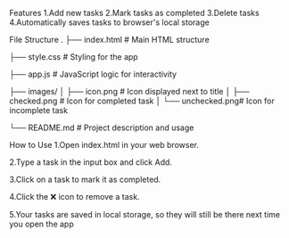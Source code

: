 Features
1.Add new tasks
2.Mark tasks as completed
3.Delete tasks
4.Automatically saves tasks to browser's local storage

File Structure
.
├── index.html       # Main HTML structure

├── style.css        # Styling for the app

├── app.js           # JavaScript logic for interactivity

├── images/
│   ├── icon.png     # Icon displayed next to title
│   ├── checked.png  # Icon for completed task
│   └── unchecked.png# Icon for incomplete task

└── README.md        # Project description and usage

How to Use
1.Open index.html in your web browser.

2.Type a task in the input box and click Add.

3.Click on a task to mark it as completed.

4.Click the ❌ icon to remove a task.

5.Your tasks are saved in local storage, so they will still be there next time you open the app
